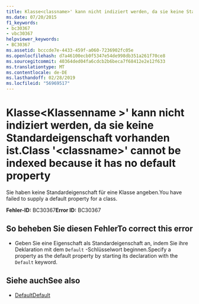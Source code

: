 ```yaml
---
title: Klasse<classname>' kann nicht indiziert werden, da sie keine Standardeigenschaft vorhanden ist.
ms.date: 07/20/2015
f1_keywords:
- bc30367
- vbc30367
helpviewer_keywords:
- BC30367
ms.assetid: bcccde7e-4433-459f-a060-7236902fc05e
ms.openlocfilehash: d7a46100ecb0f5347e54de998db351a261f70ce8
ms.sourcegitcommit: 40364ded04fa6cdcb2b6beca7f68412e2e12f633
ms.translationtype: MT
ms.contentlocale: de-DE
ms.lasthandoff: 02/28/2019
ms.locfileid: "56969517"
---
```

# <a name="class-classname-cannot-be-indexed-because-it-has-no-default-property"></a><span data-ttu-id="30ebb-102">Klasse\<Klassenname >' kann nicht indiziert werden, da sie keine Standardeigenschaft vorhanden ist.</span><span class="sxs-lookup"><span data-stu-id="30ebb-102">Class '\<classname>' cannot be indexed because it has no default property</span></span>
<span data-ttu-id="30ebb-103">Sie haben keine Standardeigenschaft für eine Klasse angeben.</span><span class="sxs-lookup"><span data-stu-id="30ebb-103">You have failed to supply a default property for a class.</span></span>  
  
 <span data-ttu-id="30ebb-104">**Fehler-ID:** BC30367</span><span class="sxs-lookup"><span data-stu-id="30ebb-104">**Error ID:** BC30367</span></span>  
  
## <a name="to-correct-this-error"></a><span data-ttu-id="30ebb-105">So beheben Sie diesen Fehler</span><span class="sxs-lookup"><span data-stu-id="30ebb-105">To correct this error</span></span>  
  
-   <span data-ttu-id="30ebb-106">Geben Sie eine Eigenschaft als Standardeigenschaft an, indem Sie ihre Deklaration mit dem `Default` -Schlüsselwort beginnen.</span><span class="sxs-lookup"><span data-stu-id="30ebb-106">Specify a property as the default property by starting its declaration with the `Default` keyword.</span></span>  
  
## <a name="see-also"></a><span data-ttu-id="30ebb-107">Siehe auch</span><span class="sxs-lookup"><span data-stu-id="30ebb-107">See also</span></span>
- [<span data-ttu-id="30ebb-108">Default</span><span class="sxs-lookup"><span data-stu-id="30ebb-108">Default</span></span>](../../visual-basic/language-reference/modifiers/default.md)

